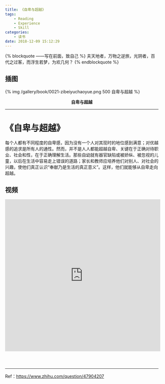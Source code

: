 ```yaml
---
title: 《自卑与超越》
tags:
	- Reading
	- Experience
	- Skill
categories:
	- 读书
date: 2018-12-09 15:12:29
---
```


{% blockquote ——写在前面，致自己 %}
夫天地者，万物之逆旅，光阴者，百代之过客，而浮生若梦，为欢几何？
{% endblockquote %}

<!-- more -->

## 插图
{% img /gallery/book/0021-zibeiyuchaoyue.png 500 自卑与超越 %}
<p align="center"><b>自卑与超越</b></p>

-----

# 《自卑与超越》

每个人都有不同程度的自卑感，因为没有一个人对其现时的地位感到满意；对优越感的追求是所有人的通性。然而，并不是人人都能超越自卑、关键在于正确对待职业、社会和性，在于正确理解生活。那些自幼就有器官缺陷或被娇纵、被忽视的儿童，以后在生活中容易走上错误的道路；家长和教师应培养他们对别人、对社会的兴趣，使他们真正认识“奉献乃是生活的真正意义”。这样，他们就能够从自卑走向超越。

## 视频

<div style="margin:0 auto; width:510px; height:540px">
<iframe height=498 width=510 src="http://player.youku.com/embed/XMzg0MjQwNzY2OA==" frameborder=0 allowfullscreen></iframe>
</div>

-----

Ref：https://www.zhihu.com/question/47904207
